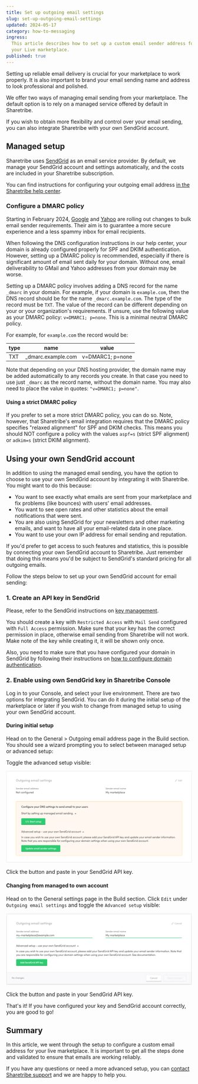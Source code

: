 ```yaml
---
title: Set up outgoing email settings
slug: set-up-outgoing-email-settings
updated: 2024-05-17
category: how-to-messaging
ingress:
  This article describes how to set up a custom email sender address for
  your Live marketplace.
published: true
---
```


Setting up reliable email delivery is crucial for your marketplace to
work properly. It is also important to brand your email sending name and
address to look professional and polished.

We offer two ways of managing email sending from your marketplace. The
default option is to rely on a managed service offered by default in
Sharetribe.

If you wish to obtain more flexibility and control over your email
sending, you can also integrate Sharetribe with your own SendGrid
account.

## Managed setup

Sharetribe uses [SendGrid](https://sendgrid.com/) as an email service
provider. By default, we manage your SendGrid account and settings
automatically, and the costs are included in your Sharetribe
subscription.

You can find instructions for configuring your outgoing email address
[in the Sharetribe help center](https://www.sharetribe.com/help/en/articles/8704439-how-to-configure-your-outgoing-email-address).

### Configure a DMARC policy

Starting in February 2024,
[Google](https://blog.google/products/gmail/gmail-security-authentication-spam-protection/)
and
[Yahoo](https://blog.postmaster.yahooinc.com/post/730172167494483968/more-secure-less-spam)
are rolling out changes to bulk email sender requirements. Their aim is
to guarantee a more secure experience and a less spammy inbox for email
recipients.

When following the DNS configuration instructions in our help center,
your domain is already configured properly for SPF and DKIM
authentication. However, setting up a DMARC policy is recommended,
especially if there is significant amount of email sent daily for your
domain. Without one, email deliverability to GMail and Yahoo addresses
from your domain may be worse.

Setting up a DMARC policy involves adding a DNS record for the name
`_dmarc` in your domain. For example, if your domain is `example.com`,
then the DNS record should be for the name `_dmarc.example.com`. The
type of the record must be `TXT`. The value of the record can be
different depending on your or your organization's requirements. If
unsure, use the following value as your DMARC policy:
`v=DMARC1; p=none`. This is a minimal neutral DMARC policy.

For example, for `example.com` the record would be:

| type | name                | value            |
| ---- | ------------------- | ---------------- |
| TXT  | \_dmarc.example.com | v=DMARC1; p=none |

Note that depending on your DNS hosting provider, the domain name may be
added automatically to any records you create. In that case you need to
use just `_dmarc` as the record name, without the domain name. You may
also need to place the value in quotes: `"v=DMARC1; p=none"`.

#### Using a strict DMARC policy

If you prefer to set a more strict DMARC policy, you can do so. Note,
however, that Sharetribe's email integration requires that the DMARC
policy specifies "relaxed alignment" for SPF and DKIM checks. This means
you should NOT configure a policy with the values `aspf=s` (strict SPF
alignment) or `adkim=s` (strict DKIM alignment).

## Using your own SendGrid account

In addition to using the managed email sending, you have the option to
choose to use your own SendGrid account by integrating it with
Sharetribe. You might want to do this because:

- You want to see exactly what emails are sent from your marketplace and
  fix problems (like bounces) with users' email addresses.
- You want to see open rates and other statistics about the email
  notifications that were sent.
- You are also using SendGrid for your newsletters and other marketing
  emails, and want to have all your email-related data in one place.
- You want to use your own IP address for email sending and reputation.

If you'd prefer to get access to such features and statistics, this is
possible by connecting your own SendGrid account to Sharetribe. Just
remember that doing this means you'd be subject to SendGrid's standard
pricing for all outgoing emails.

Follow the steps below to set up your own SendGrid account for email
sending:

### 1. Create an API key in SendGrid

Please, refer to the SendGrid instructions on
[key management](https://sendgrid.com/docs/ui/account-and-settings/api-keys/#managing-api-keys).

You should create a key with `Restricted Access` with `Mail Send`
configured with `Full Access` permission. Make sure that your key has
the correct permission in place, otherwise email sending from Sharetribe
will not work. Make note of the key while creating it, it will be shown
only once.

Also, you need to make sure that you have configured your domain in
SendGrid by following their instructions on
[how to configure domain authentication](https://sendgrid.com/docs/ui/account-and-settings/how-to-set-up-domain-authentication/).

### 2. Enable using own SendGrid key in Sharetribe Console

Log in to your Console, and select your live environment. There are two
options for integrating SendGrid. You can do it during the initial setup
of the marketplace or later if you wish to change from managed setup to
using your own SendGrid account.

#### During initial setup

Head on to the General > Outgoing email address page in the Build
section. You should see a wizard prompting you to select between managed
setup or advanced setup:

Toggle the advanced setup visible:

![Initial setup](./initial-setup.png)

Click the button and paste in your SendGrid API key.

#### Changing from managed to own account

Head on to the General settings page in the Build section. Click `Edit`
under `Outgoing email settings` and toggle the `Advanced setup` visible:

![Switching setup](./switching-setup.png)

Click the button and paste in your SendGrid API key.

That's it! If you have configured your key and SendGrid account
correctly, you are good to go!

## Summary

In this article, we went through the setup to configure a custom email
address for your live marketplace. It is important to get all the steps
done and validated to ensure that emails are working reliably.

If you have any questions or need a more advanced setup, you can
[contact Sharetribe support](mailto:hello@sharetribe.com) and we are
happy to help you.
